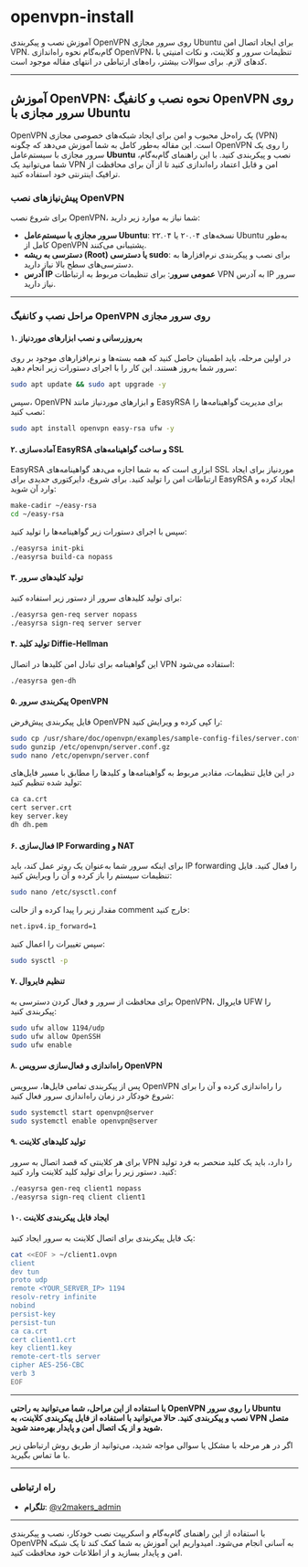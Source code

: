 # openvpn-install
آموزش نصب و پیکربندی OpenVPN روی سرور مجازی Ubuntu برای ایجاد اتصال امن VPN. گام‌به‌گام نحوه راه‌اندازی OpenVPN، تنظیمات سرور و کلاینت، و نکات امنیتی با کدهای لازم. برای سوالات بیشتر، راه‌های ارتباطی در انتهای مقاله موجود است.

---

## **آموزش OpenVPN: نحوه نصب و کانفیگ OpenVPN روی سرور مجازی با Ubuntu**

OpenVPN یک راه‌حل محبوب و امن برای ایجاد شبکه‌های خصوصی مجازی (VPN) است. این مقاله به‌طور کامل به شما آموزش می‌دهد که چگونه OpenVPN را روی یک سرور مجازی با سیستم‌عامل **Ubuntu** نصب و پیکربندی کنید. با این راهنمای گام‌به‌گام، شما می‌توانید یک VPN امن و قابل اعتماد راه‌اندازی کنید تا از آن برای محافظت از ترافیک اینترنتی خود استفاده کنید.

### **پیش‌نیازهای نصب OpenVPN**
برای شروع نصب OpenVPN، شما نیاز به موارد زیر دارید:

- **سرور مجازی با سیستم‌عامل Ubuntu**: نسخه‌های ۲۰.۰۴ یا ۲۲.۰۴ Ubuntu به‌طور کامل از OpenVPN پشتیبانی می‌کنند.
- **دسترسی به ریشه (Root) یا دسترسی sudo**: برای نصب و پیکربندی نرم‌افزارها به دسترسی‌های سطح بالا نیاز دارید.
- **آدرس IP عمومی سرور**: برای تنظیمات مربوط به ارتباطات VPN به آدرس IP سرور نیاز دارید.

---

### **مراحل نصب و کانفیگ OpenVPN روی سرور مجازی**

#### **۱. به‌روزرسانی و نصب ابزارهای موردنیاز**
در اولین مرحله، باید اطمینان حاصل کنید که همه بسته‌ها و نرم‌افزارهای موجود بر روی سرور شما به‌روز هستند. این کار را با اجرای دستورات زیر انجام دهید:
```bash
sudo apt update && sudo apt upgrade -y
```
سپس، OpenVPN و ابزارهای موردنیاز مانند EasyRSA برای مدیریت گواهینامه‌ها را نصب کنید:
```bash
sudo apt install openvpn easy-rsa ufw -y
```

#### **۲. آماده‌سازی EasyRSA و ساخت گواهینامه‌های SSL**
EasyRSA ابزاری است که به شما اجازه می‌دهد گواهینامه‌های SSL موردنیاز برای ایجاد ارتباطات امن را تولید کنید. برای شروع، دایرکتوری جدیدی برای EasyRSA ایجاد کرده و وارد آن شوید:
```bash
make-cadir ~/easy-rsa
cd ~/easy-rsa
```
سپس با اجرای دستورات زیر گواهینامه‌ها را تولید کنید:
```bash
./easyrsa init-pki
./easyrsa build-ca nopass
```

#### **۳. تولید کلیدهای سرور**
برای تولید کلیدهای سرور از دستور زیر استفاده کنید:
```bash
./easyrsa gen-req server nopass
./easyrsa sign-req server server
```

#### **۴. تولید کلید Diffie-Hellman**
این گواهینامه برای تبادل امن کلیدها در اتصال VPN استفاده می‌شود:
```bash
./easyrsa gen-dh
```

#### **۵. پیکربندی سرور OpenVPN**
فایل پیکربندی پیش‌فرض OpenVPN را کپی کرده و ویرایش کنید:
```bash
sudo cp /usr/share/doc/openvpn/examples/sample-config-files/server.conf.gz /etc/openvpn/
sudo gunzip /etc/openvpn/server.conf.gz
sudo nano /etc/openvpn/server.conf
```
در این فایل تنظیمات، مقادیر مربوط به گواهینامه‌ها و کلیدها را مطابق با مسیر فایل‌های تولید شده تنظیم کنید:
```bash
ca ca.crt
cert server.crt
key server.key
dh dh.pem
```

#### **۶. فعال‌سازی IP Forwarding و NAT**
برای اینکه سرور شما به‌عنوان یک روتر عمل کند، باید IP forwarding را فعال کنید. فایل تنظیمات سیستم را باز کرده و آن را ویرایش کنید:
```bash
sudo nano /etc/sysctl.conf
```
مقدار زیر را پیدا کرده و از حالت comment خارج کنید:
```bash
net.ipv4.ip_forward=1
```
سپس تغییرات را اعمال کنید:
```bash
sudo sysctl -p
```

#### **۷. تنظیم فایروال**
برای محافظت از سرور و فعال کردن دسترسی به OpenVPN، فایروال UFW را پیکربندی کنید:
```bash
sudo ufw allow 1194/udp
sudo ufw allow OpenSSH
sudo ufw enable
```

#### **۸. راه‌اندازی و فعال‌سازی سرویس OpenVPN**
پس از پیکربندی تمامی فایل‌ها، سرویس OpenVPN را راه‌اندازی کرده و آن را برای شروع خودکار در زمان راه‌اندازی سرور فعال کنید:
```bash
sudo systemctl start openvpn@server
sudo systemctl enable openvpn@server
```

#### **۹. تولید کلیدهای کلاینت**
برای هر کلاینتی که قصد اتصال به سرور VPN را دارد، باید یک کلید منحصر به فرد تولید کنید. دستور زیر را برای تولید کلید کلاینت وارد کنید:
```bash
./easyrsa gen-req client1 nopass
./easyrsa sign-req client client1
```

#### **۱۰. ایجاد فایل پیکربندی کلاینت**
یک فایل پیکربندی برای اتصال کلاینت به سرور ایجاد کنید:
```bash
cat <<EOF > ~/client1.ovpn
client
dev tun
proto udp
remote <YOUR_SERVER_IP> 1194
resolv-retry infinite
nobind
persist-key
persist-tun
ca ca.crt
cert client1.crt
key client1.key
remote-cert-tls server
cipher AES-256-CBC
verb 3
EOF
```

---

**با استفاده از این مراحل، شما می‌توانید به راحتی OpenVPN را روی سرور Ubuntu نصب و پیکربندی کنید. حالا می‌توانید با استفاده از فایل پیکربندی کلاینت، به VPN متصل شوید و از یک اتصال امن و پایدار بهره‌مند شوید.**

اگر در هر مرحله با مشکل یا سوالی مواجه شدید، می‌توانید از طریق روش‌ ارتباطی زیر با ما تماس بگیرید.

---

### **راه‌ ارتباطی**

- **تلگرام**: [@v2makers_admin](https://t.me/v2makers_admin)

---

با استفاده از این راهنمای گام‌به‌گام و اسکریپت نصب خودکار، نصب و پیکربندی OpenVPN به آسانی انجام می‌شود. امیدواریم این آموزش به شما کمک کند تا یک شبکه امن و پایدار بسازید و از اطلاعات خود محافظت کنید.
